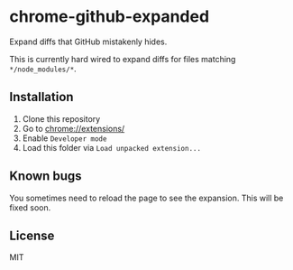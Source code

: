 # chrome-github-expanded

Expand diffs that GitHub mistakenly hides.

This is currently hard wired to expand diffs for files matching `*/node_modules/*`.

## Installation

1) Clone this repository
2) Go to [chrome://extensions/](chrome://extensions/)
3) Enable `Developer mode`
4) Load this folder via `Load unpacked extension...`

## Known bugs

You sometimes need to reload the page to see the expansion. This will be fixed soon.

## License

MIT
